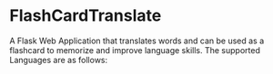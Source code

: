 # FlashCardTranslate
A Flask Web Application that translates words and can be used as a flashcard to memorize and improve language skills. The supported Languages are as follows:


